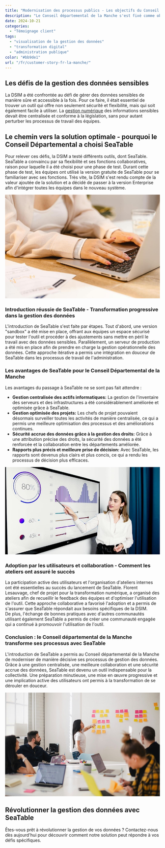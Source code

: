 ```yaml
---
title: "Modernisation des processus publics - Les objectifs du Conseil départemental de la Manche"
description: "Le Conseil départemental de la Manche s'est fixé comme objectif d'optimiser la gestion et la modernisation des processus de données de sa collectivité. Afin de répondre aux exigences croissantes, la Direction des systèmes d'information et de la modernisation (DSIM) a travaillé à la mise en place de solutions plus efficaces pour la gestion des données. Les feuilles de calcul Excel constituaient jusqu'à présent un outil central, mais les contraintes croissantes en matière de centralisation et de gestion des droits d'accès ont rendu nécessaire une nouvelle solution"
date: 2024-10-21
categories: 
  - "Témoignage client"
tags: 
  - "visualisation de la gestion des données"
  - "transformation digital"
  - "administration publique"
color: "#bb9de1"
url: "/fr/customer-story-fr-la-manche/"
---
```


## Les défis de la gestion des données sensibles

La DSIM a été confrontée au défi de gérer des données sensibles de manière sûre et accessible à la fois. Pour ce faire, il était essentiel de trouver un outil qui offre non seulement sécurité et flexibilité, mais qui soit également facile à utiliser. La [gestion numérique](https://seatable.com/digitale-verwaltung/) des informations sensibles devait être centralisée et conforme à la législation, sans pour autant perturber les processus de travail des équipes.

## Le chemin vers la solution optimale - pourquoi le Conseil Départemental a choisi SeaTable

Pour relever ces défis, la DSIM a testé différents outils, dont SeaTable. SeaTable a convaincu par sa flexibilité et ses fonctions collaboratives, raison pour laquelle il a été choisi pour une phase de test. Durant cette phase de test, les équipes ont utilisé la version gratuite de SeaTable pour se familiariser avec ses fonctions. Très vite, la DSIM s'est rendu compte de la valeur ajoutée de la solution et a décidé de passer à la version Enterprise afin d'intégrer toutes les équipes dans le nouveau système.

![](pexels-anthonyshkraba-production-8374293.jpg)

### Introduction réussie de SeaTable - Transformation progressive dans la gestion des données

L'introduction de SeaTable s'est faite par étapes. Tout d'abord, une version "sandbox" a été mise en place, offrant aux équipes un espace sécurisé pour tester l'outil et procéder à des ajustements sans mettre en péril le travail avec des données sensibles. Parallèlement, un serveur de production a été mis en place afin de prendre en charge la gestion opérationnelle des données. Cette approche itérative a permis une intégration en douceur de SeaTable dans les processus de travail de l'administration.

### Les avantages de SeaTable pour le Conseil Départemental de la Manche

Les avantages du passage à SeaTable ne se sont pas fait attendre :

- **Gestion centralisée des actifs informatiques:** La gestion de l'inventaire des serveurs et des infrastructures a été considérablement améliorée et optimisée grâce à SeaTable.
- **Gestion optimisée des projets:** Les chefs de projet pouvaient désormais surveiller toutes les activités de manière centralisée, ce qui a permis une meilleure optimisation des processus et des améliorations continues.
- **Sécurité accrue des données grâce à la gestion des droits:** Grâce à une attribution précise des droits, la sécurité des données a été renforcée et la collaboration entre les départements améliorée.
- **Rapports plus précis et meilleure prise de décision:** Avec SeaTable, les rapports sont devenus plus clairs et plus concis, ce qui a rendu les processus de décision plus efficaces.

![](pexels-artempodrez-5716042.jpg)

### Adoption par les utilisateurs et collaboration - Comment les ateliers ont assuré le succès

La participation active des utilisateurs et l'organisation d'ateliers internes ont été essentielles au succès du lancement de SeaTable. Florent Lesauvage, chef de projet pour la transformation numérique, a organisé des ateliers afin de recueillir le feedback des équipes et d'optimiser l'utilisation de l'outil. Cette approche collaborative a favorisé l'adoption et a permis de s'assurer que SeaTable répondait aux besoins spécifiques de la DSIM.  
De plus, l'échange de bonnes pratiques avec d'autres communautés utilisant également SeaTable a permis de créer une communauté engagée qui a continué à promouvoir l'utilisation de l'outil.

### Conclusion : le Conseil départemental de la Manche transforme ses processus avec SeaTable

L'introduction de SeaTable a permis au Conseil départemental de la Manche de moderniser de manière décisive ses processus de gestion des données. Grâce à une gestion centralisée, une meilleure collaboration et une sécurité accrue des données, SeaTable est devenu un outil indispensable pour la collectivité. Une préparation minutieuse, une mise en œuvre progressive et une implication active des utilisateurs ont permis à la transformation de se dérouler en douceur.

![](jason-goodman-Oalh2MojUuk-unsplash.jpg)

## Révolutionner la gestion des données avec SeaTable

Êtes-vous prêt à révolutionner la gestion de vos données ? Contactez-nous dès aujourd'hui pour découvrir comment notre solution peut répondre à vos défis spécifiques.
